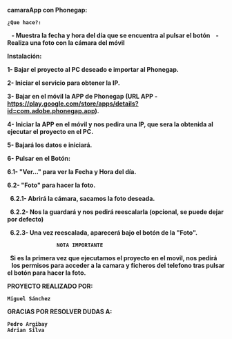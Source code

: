 <b>camaraApp con Phonegap:<b>
    
    ¿Que hace?:
    
    - Muestra la fecha y hora del día que se encuentra al pulsar el botón
    - Realiza una foto con la cámara del móvil
    
Instalación:

1- Bajar el proyecto al PC deseado e importar al Phonegap.

2- Iniciar el servicio para obtener la IP.

3- Bajar en el móvil la APP de Phonegap (URL APP - https://play.google.com/store/apps/details?id=com.adobe.phonegap.app).

4- Iniciar la APP en el móvil y nos pedira una IP, que sera la obtenida al ejecutar el proyecto en el PC.

5- Bajará los datos e iniciará.

6- Pulsar en el Botón:

 6.1- "Ver..." para ver la Fecha y Hora del día.
   
 6.2- "Foto" para hacer la foto.
   
   6.2.1- Abrirá la cámara, sacamos la foto deseada.
       
   6.2.2- Nos la guardará y nos pedirá reescalarla (opcional, se puede dejar por defecto)
       
   6.2.3- Una vez reescalada, aparecerá bajo el botón de la "Foto".
       
                    NOTA IMPORTANTE
                    
        Si es la primera vez que ejecutamos el proyecto en el movil, nos pedirá
        los permisos para acceder a la camara y ficheros del telefono tras pulsar el botón para hacer la foto.

PROYECTO REALIZADO POR:

    Miguel Sánchez

GRACIAS POR RESOLVER DUDAS A:

    Pedro Argibay
    Adrian Silva
